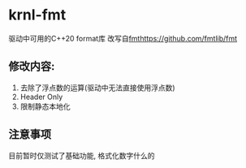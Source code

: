 # krnl-fmt
驱动中可用的C++20 format库
改写自[fmt](https://github.com/fmtlib/fmt)https://github.com/fmtlib/fmt
## 修改内容:
1. 去除了浮点数的运算(驱动中无法直接使用浮点数)
2. Header Only
3. 限制静态本地化
## 注意事项
目前暂时仅测试了基础功能, 格式化数字什么的
